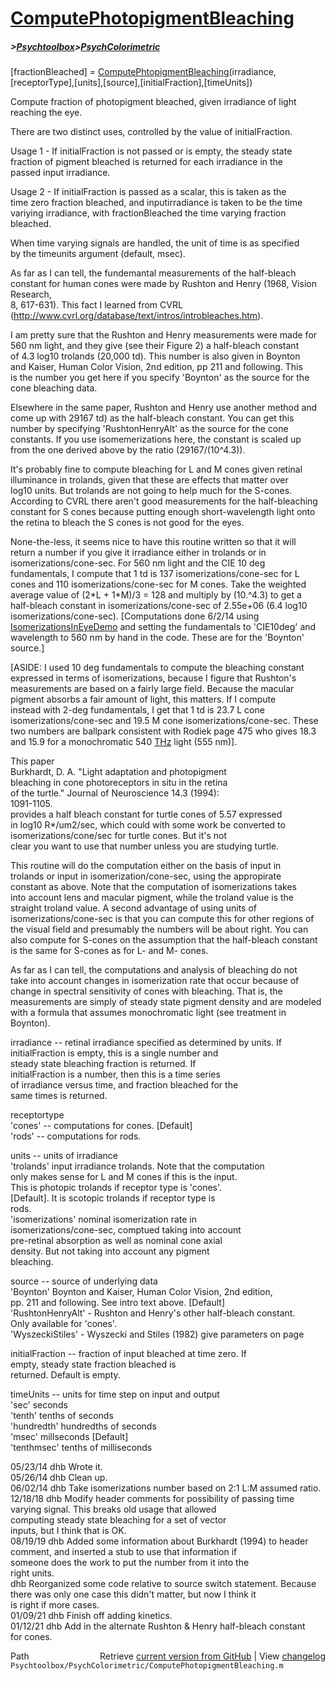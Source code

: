 # [ComputePhotopigmentBleaching](ComputePhotopigmentBleaching)
##### >[Psychtoolbox](Psychtoolbox)>[PsychColorimetric](PsychColorimetric)

[fractionBleached] = [ComputePhtopigmentBleaching](ComputePhtopigmentBleaching)(irradiance,[receptorType],[units],[source],[initialFraction],[timeUnits])  
  
Compute fraction of photopigment bleached, given irradiance of light  
reaching the eye.  
  
There are two distinct uses, controlled by the value of initialFraction.  
  
Usage 1 - If initialFraction is not passed or is empty, the steady state  
fraction of pigment bleached is returned for each irradiance in the  
passed input irradiance.  
  
Usage 2 - If initialFraction is passed as a scalar, this is taken as the  
time zero fraction bleached, and inputirradiance is taken to be the time  
variying irradiance, with fractionBleached the time varying fraction  
bleached.  
  
When time varying signals are handled, the unit of time is as specified  
by the timeunits argument (default, msec).  
  
As far as I can tell, the fundemantal measurements of the half-bleach  
constant for human cones were made by Rushton and Henry (1968, Vision Research,  
8, 617-631). This fact I learned from CVRL  
(http://www.cvrl.org/database/text/intros/introbleaches.htm).  
  
I am pretty sure that the Rushton and Henry measurements were made for  
560 nm light, and they give (see their Figure 2) a half-bleach constant  
of 4.3 log10 trolands (20,000 td). This number is also given in Boynton  
and Kaiser, Human Color Vision, 2nd edition, pp 211 and following.  This  
is the number you get here if you specify 'Boynton' as the source for the  
cone bleaching data.  
  
Elsewhere in the same paper, Rushton and Henry use another method and  
come up with 29167 td) as the half-bleach constant.  You can get this  
number by specifying 'RushtonHenryAlt' as the source for the cone  
constants.  If you use isomemerizations here, the constant is scaled up  
from the one derived above by the ratio (29167/(10^4.3)).  
  
It's probably fine to compute bleaching for L and M cones given retinal  
illuminance in trolands, given that these are effects that matter over  
log10 units.  But trolands are not going to help much for the S-cones.  
According to CVRL there aren't good measurements for the half-bleaching  
constant for S cones because putting enough short-wavelength light onto  
the retina to bleach the S cones is not good for the eyes.  
  
None-the-less, it seems nice to have this routine written so that it will  
return a number if you give it irradiance either in trolands or in  
isomerizations/cone-sec.  For 560 nm light and the CIE 10 deg  
fundamentals, I compute that 1 td is 137 isomerizations/cone-sec for L  
cones and 110 isomerizations/cone-sec for M cones.  Take the weighted  
average value of (2\*L + 1\*M)/3 = 128 and multiply by (10.^4.3) to get a  
half-bleach constant in isomerizations/cone-sec of  2.55e+06 (6.4 log10  
isomerizations/cone-sec). [Computations done 6/2/14 using  
[IsomerizationsInEyeDemo](IsomerizationsInEyeDemo) and setting the fundamentals to 'CIE10deg' and  
wavelength to 560 nm by hand in the code.  These are for the 'Boynton'  
source.]  
  
[ASIDE: I used 10 deg fundamentals to compute the bleaching constant  
expressed in terms of isomerizations, because I figure that Rushton's  
measurements are based on a fairly large field.  Because the macular  
pigment absorbs a fair amount of light, this matters.  If I compute  
instead with 2-deg fundamentals, I get that 1 td is 23.7 L cone  
isomerizations/cone-sec and 19.5 M cone isomerizations/cone-sec.   These  
two numbers are ballpark consistent with Rodiek page 475 who gives 18.3  
and 15.9 for a monochromatic 540 [THz](THz) light (555 nm)].  
  
This paper  
  Burkhardt, D. A. "Light adaptation and photopigment  
  bleaching in cone photoreceptors in situ in the retina  
  of the turtle." Journal of Neuroscience 14.3 (1994):  
  1091-1105.  
provides a half bleach constant for turtle cones of 5.57 expressed  
in log10 R\*/um2/sec, which could with some work be converted to  
isomerizations/cone/sec for turtle cones. But it's not  
clear you want to use that number unless you are studying turtle.  
  
This routine will do the computation either on the basis of input in  
trolands or input in isomerization/cone-sec, using the appropirate  
constant as above.  Note that the computation of isomerizations takes  
into account lens and macular pigment, while the troland value is the  
straight troland value.  A second advantage of using units of  
isomerizations/cone-sec is that you can compute this for other regions of  
the visual field and presumably the numbers will be about right.  You can  
also compute for S-cones on the assumption that the half-bleach constant  
is the same for S-cones as for L- and M- cones.  
  
As far as I can tell, the computations and analysis of bleaching do not  
take into account changes in isomerization rate that occur because of  
change in spectral sensitivity of cones with bleaching.  That is, the  
measurements are simply of steady state pigment density and are modeled  
with a formula that assumes monochromatic light (see treatment in  
Boynton).  
  
irradiance    -- retinal irradiance specified as determined by units. If  
                 initialFraction is empty, this is a single number and  
                 steady state bleaching fraction is returned.  If  
                 initialFraction is a number, then this is a time series  
                 of irradiance versus time, and fraction bleached for the  
                 same times is returned.  
  
receptortype  
  'cones'     -- computations for cones. [Default]  
  'rods'      -- computations for rods.  
  
units         -- units of irradiance  
  'trolands'     input irradiance trolands.  Note that the computation  
                 only makes sense for L and M cones if this is the input.  
                 This is photopic trolands if receptor type is 'cones'.  
                 [Default].  It is scotopic trolands if receptor type is  
                 rods.  
  'isomerizations'  nominal isomerization rate in  
                 isomerizations/cone-sec, comptued taking into account  
                 pre-retinal absorption as well as nominal cone axial  
                 density.  But not taking into account any pigment  
                 bleaching.  
  
source        -- source of underlying data  
  'Boynton'      Boynton and Kaiser, Human Color Vision, 2nd edition,  
                 pp. 211 and following. See intro text above. [Default]  
  'RushtonHenryAlt' - Rushton and Henry's other half-bleach constant.  
                 Only available for 'cones'.  
  'WyszeckiStiles' - Wyszecki and Stiles (1982) give parameters on page  
  
initialFraction -- fraction of input bleached at time zero. If  
                empty, steady state fraction bleached is  
                returned. Default is empty.  
  
timeUnits     -- units for time step on input and output  
  'sec'          seconds  
  'tenth'        tenths of seconds  
  'hundredth'    hundredths of seconds  
  'msec'         millseconds [Default]  
  'tenthmsec'     tenths of milliseconds  
  
05/23/14 dhb  Wrote it.  
05/26/14 dhb  Clean up.  
06/02/14 dhb  Take isomerizations number based on 2:1 L:M assumed ratio.  
12/18/18 dhb  Modify header comments for possibility of passing time  
              varying signal.  This breaks old usage that allowed  
              computing steady state bleaching for a set of vector  
              inputs, but I think that is OK.  
08/19/19 dhb  Added some information about Burkhardt (1994) to header  
              comment, and inserted a stub to use that information if  
              someone does the work to put the number from it into the  
              right units.  
         dhb  Reorganized some code relative to source switch statement. Because  
              there was only one case this didn't matter, but now I think it  
              is right if more cases.  
01/09/21 dhb  Finish off adding kinetics.  
01/12/21 dhb  Add in the alternate Rushton & Henry half-bleach constant  
              for cones.  




<div class="code_header" style="text-align:right;">
  <span style="float:left;">Path&nbsp;&nbsp;</span> <span class="counter">Retrieve <a href=
  "https://raw.github.com/Psychtoolbox-3/Psychtoolbox-3/beta/Psychtoolbox/PsychColorimetric/ComputePhotopigmentBleaching.m">current version from GitHub</a> | View <a href=
  "https://github.com/Psychtoolbox-3/Psychtoolbox-3/commits/beta/Psychtoolbox/PsychColorimetric/ComputePhotopigmentBleaching.m">changelog</a></span>
</div>
<div class="code">
  <code>Psychtoolbox/PsychColorimetric/ComputePhotopigmentBleaching.m</code>
</div>

